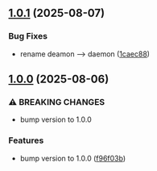 ## [1.0.1](https://github.com/baumrock/RockDaemon/compare/v1.0.0...v1.0.1) (2025-08-07)


### Bug Fixes

* rename deamon --> daemon ([1caec88](https://github.com/baumrock/RockDaemon/commit/1caec88ee5997366d95f223bb9aa31ea5df513da))

## [1.0.0](https://github.com/baumrock/RockDaemon/compare/f96f03bc680a378685f7d2b32636db00ef8e2018...v1.0.0) (2025-08-06)


### ⚠ BREAKING CHANGES

* bump version to 1.0.0

### Features

* bump version to 1.0.0 ([f96f03b](https://github.com/baumrock/RockDaemon/commit/f96f03bc680a378685f7d2b32636db00ef8e2018))

